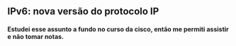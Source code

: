 
<h2>IPv6: nova versão do protocolo IP</h2> 
<h4>Estudei esse assunto a fundo no curso da cisco, então me permiti assistir e não tomar notas.</h4>



<!--
Conhecendo o IPv6
Como simplificar um endereço IPv6?
Configurando uma rede com IPv6
Para saber mais: relevância do IPv6
Comunicando protocolos: IPv4 e IPv6
Faça como eu fiz: implementando dual stack na rede do Inovae
Hora da prática
O que aprendemos?
-->